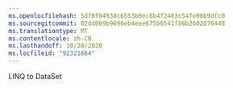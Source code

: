 ```yaml
---
ms.openlocfilehash: 5df0f04938c6553b0ec8b4f2463c54fe00b9dfc0
ms.sourcegitcommit: 02dd069b9696eb4eee675b6541f86b2602076448
ms.translationtype: MT
ms.contentlocale: zh-CN
ms.lasthandoff: 10/20/2020
ms.locfileid: "92321664"
---
```

LINQ to DataSet